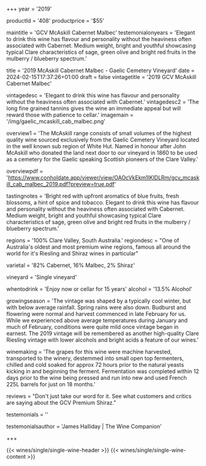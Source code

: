 
+++
year = '2019'

productId = '408'
productprice = '$55'


maintitle = 'GCV McAskill Cabernet Malbec'
testemonialonyears = 'Elegant to drink this wine has flavour and personality without the heaviness often associated with Cabernet. Medium weight, bright and youthful showcasing typical Clare characteristics of sage, green olive and bright red fruits in the mulberry / blueberry spectrum.'


title = '2019 McAskill Cabernet Malbec - Gaelic Cemetery Vineyard'
date = 2024-02-15T17:37:26+01:00
draft = false
vintagetitle = '2019 GCV McAskill Cabernet Malbec'

vintagedesc = 'Elegant to drink this wine has flavour and personality without the heaviness often associated with Cabernet.'
vintagedesc2 = 'The long fine grained tannins gives the wine an immediate appeal but will reward those with patience to cellar.'
imagemain = '/img/gaelic_mcaskill_cab_malbec.png'



overview1 = 'The McAskill range consists of small volumes of the highest quality wine sourced exclusively from the Gaelic Cemetery Vineyard located in the well known sub region of White Hut. Named in honour after John McAskill who donated the land next door to our vineyard in 1860 to be used as a cemetery for the Gaelic speaking Scottish pioneers of the Clare Valley.'

overviewpdf = 'https://www.conholdate.app/viewer/view/OAOcVkEkm1IKlDLRm/gcv_mcaskill_cab_malbec_2019.pdf?preview=true.pdf'

tastingnotes = 'Bright red with upfront aromatics of blue fruits, fresh blossoms, a hint of spice and tobacco. Elegant to drink this wine has flavour and personality without the heaviness often associated with Cabernet. Medium weight, bright and youthful showcasing typical Clare characteristics of sage, green olive and bright red fruits in the mulberry / blueberry spectrum.'

regions = '100% Clare Valley, South Australia.'
regiondesc = "One of Australia's oldest and most premium wine regions, famous all around the world for it's Riesling and Shiraz wines in particular"

varietal = '82% Cabernet, 16% Malbec, 2% Shiraz'

vineyard = 'Single vineyard'

whentodrink = 'Enjoy now or cellar for 15 years'
alcohol = '13.5% Alcohol'


growingseason = 'The vintage was shaped by a typically cool winter, but with below average rainfall. Spring rains were also down. Budburst and flowering were normal and harvest commenced in late February for us. While we experienced above average temperatures during January and much of February, conditions were quite mild once vintage began in earnest. The 2019 vintage will be remembered as another high-quality Clare Riesling vintage with lower alcohols and bright acids a feature of our wines.'

winemaking = 'The grapes for this wine were machine harvested, transported to the winery, destemmed into small open top fermenters, chilled and cold soaked for approx 72 hours prior to the natural yeasts kicking in and beginning the ferment. Fermentation was completed within 12 days prior to the wine being pressed and run into new and used French 225L barrels for just on 18 months.'

reviews = "Don't just take our word for it. See what customers and critics are saying about the GCV Premium Shiraz."

testemonials = ''

testemonialsauthor = 'James Halliday | The Wine Companion'



+++

{{< wines/single/single-wine-header >}} 
{{< wines/single/single-wine-content >}} 








